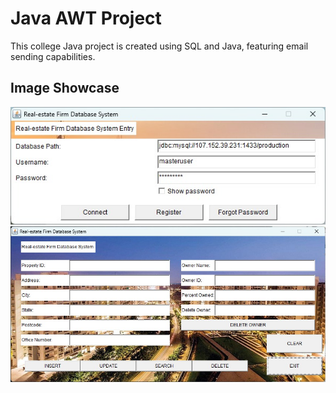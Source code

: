 # Java AWT Project

This college Java project is created using SQL and Java, featuring email sending capabilities.

## Image Showcase

![Project Screenshot](1.jpg)
![Project Screenshot](2.jpg)

